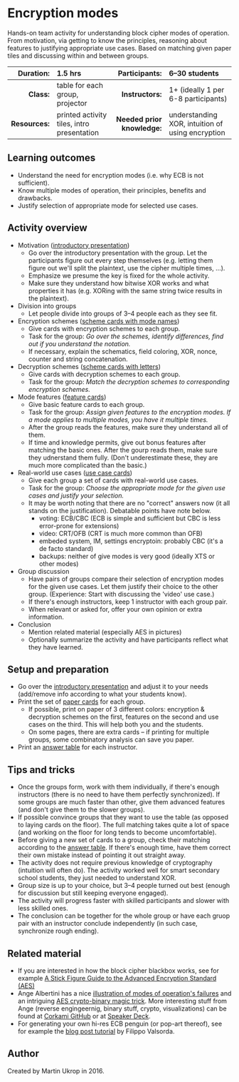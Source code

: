 # Encryption modes

Hands-on team activity for understanding block cipher modes of operation. From motivation, via getting to know the principles, reasoning about features to justifying appropriate use cases. Based on matching given paper tiles and discussing within and between groups.

| **Duration:**  | 1.5 hrs                            | **Participants:** | 6–30 students |
| -------------: | :--------------------------------- | ----------------: | :------------ |
| **Class:**     | table for each group, projector    | **Instructors:**  | 1+ (ideally 1 per 6-8 participants) |
| **Resources:** | printed activity tiles, intro presentation | **Needed prior knowledge:** | understanding XOR, intuition of using encryption |

## Learning outcomes

* Understand the need for encryption modes (i.e. why ECB is not sufficient).
* Know multiple modes of operation, their principles, benefits and drawbacks.
* Justify selection of appropriate mode for selected use cases.

## Activity overview

* Motivation ([introductory presentation](slides.pdf))
  * Go over the introductory presentation with the group. Let the participants figure out every step themselves (e.g. letting them figure out we'll split the plaintext, use the cipher multiple times, ...).
  * Emphasize we presume the key is fixed for the whole activity.
  * Make sure they understand how bitwise XOR works and what properties it has (e.g. XORing with the same string twice results in the plaintext).
* Division into groups
  * Let people divide into groups of 3–4 people each as they see fit.
* Encryption schemes ([scheme cards with mode names](cards.pdf))
  * Give cards with encryption schemes to each group.
  * Task for the group: *Go over the schemes, identify differences, find out if you understand the notation.*
  * If necessary, explain the schematics, field coloring, XOR, nonce, counter and string concatenation.
* Decryption schemes ([scheme cards with letters](cards.pdf))
  * Give cards with decryption schemes to each group.
  * Task for the group: *Match the decryption schemes to corresponding encryption schemes.*
* Mode features ([feature cards](cards.pdf))
  * Give basic feature cards to each group.
  * Task for the group: *Assign given features to the encryption modes. If a mode applies to multiple modes, you have it multiple times.*
  * After the group reads the features, make sure they understand all of them.
  * If time and knowledge permits, give out bonus features after matching the basic ones. After the gourp reads them, make sure they udnerstand them fully. (Don't underestimate these, they are much more complicated than the basic.)
* Real-world use cases ([use case cards](cards.pdf))
  * Give each group a set of cards with real-world use cases.
  * Task for the group: *Choose the appropriate mode for the given use cases and justify your selection.*
  * It may be worth noting that there are no "correct" answers now (it all stands on the justification). Debatable points have note below.
    * voting: ECB/CBC (ECB is simple and sufficient but CBC is less error-prone for extensions)
    * video: CRT/OFB (CRT is much more common than OFB)
    * embeded system, IM, settings encryptoin: probably CBC (it's a de facto standard)
    * backups: neither of give modes is very good (ideally XTS or other modes)
* Group discussion
  * Have pairs of groups compare their selection of encryption modes for the given use cases. Let them justify their choice to the other group. (Experience: Start with discussing the 'video' use case.)
  * If there's enough instructors, keep 1 instructor with each group pair.
  * When relevant or asked for, offer your own opinion or extra information.
* Conclusion
  * Mention related material (especially AES in pictures)
  * Optionally summarize the activity and have participants reflect what they have learned.

## Setup and preparation

* Go over the [introductory presentation](slides.pdf) and adjust it to your needs (add/remove info according to what your students know). 
* Print the set of [paper cards](cards.pdf) for each group.
  * If possible, print on paper of 3 different colors: encryption & decryption schemes on the first, features on the second and use cases on the third. This will help both you and the students.
  * On some pages, there are extra cards – if printing for multiple groups, some combinatory analysis can save you paper.
* Print an [answer table](key.pdf) for each instructor.

## Tips and tricks

* Once the groups form, work with them individually, if there's enough instructors (there is no need to have them perfectly synchronized). If some groups are much faster than other, give them advanced features (and don't give them to the slower groups).
* If possible convince groups that they want to use the table (as opposed to laying cards on the floor). The full matching takes quite a lot of space (and working on the floor for long tends to become uncomfortable).
* Before giving a new set of cards to a group, check their matching according to the [answer table](key.pdf). If there's enough time, have them correct their own mistake instead of pointing it out straight away.
* The activity does not require previous knowledge of cryptography (intuition will often do). The activity worked well for smart secondary school students, they just needed to understand XOR.
* Group size is up to your choice, but 3–4 people turned out best (enough for discussion but still keeping everyone engaged).
* The activity will progress faster with skilled participants and slower with less skilled ones.
* The conclusion can be together for the whole group or have each gruop pair with an instructor conclude independently (in such case, synchronize rough ending).

## Related material

* If you are interested in how the block cipher blackbox works, see for example [A Stick Figure Guide to the Advanced Encryption Standard (AES)](http://www.moserware.com/2009/09/stick-figure-guide-to-advanced.html)
* Ange Albertini has a nice [illustration of modes of operation's failures](https://raw.githubusercontent.com/corkami/pics/master/binary/CryptoModes.png) and an intriguing [AES crypto-binary magic trick](https://speakerdeck.com/ange/when-aes-equals-episode-v). More interesting stuff from Ange (reverse engingeernig, binary stuff, crypto, visualizations) can be found at [Corkami GitHub](https://github.com/corkami) or at [Speaker Deck](https://speakerdeck.com/ange).
* For generating your own hi-res ECB penguin (or pop-art thereof), see for example the [blog post tutorial](https://blog.filippo.io/the-ecb-penguin/) by Filippo Valsorda.

## Author

Created by Martin Ukrop in 2016.
